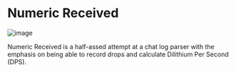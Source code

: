 # Numeric Received

![image](https://github.com/Kraust/NumericReceived/assets/6548135/049c3074-3ae5-4da0-a5f4-38fa2268c395)

Numeric Received is a half-assed attempt at a chat log parser with the emphasis
on being able to record drops and calculate Dilithium Per Second (DPS).

